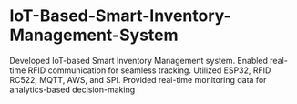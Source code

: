 # IoT-Based-Smart-Inventory-Management-System

Developed IoT-based Smart Inventory Management system.
Enabled real-time RFID communication for seamless tracking.
Utilized ESP32, RFID RC522, MQTT, AWS, and SPI.
Provided real-time monitoring data for analytics-based decision-making
